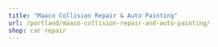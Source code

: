 ```yaml
---
title: "Maaco Collision Repair & Auto Painting"
url: /portland/maaco-collision-repair-and-auto-painting/
shop: car repair
---
```

